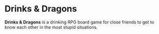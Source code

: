 # Drinks & Dragons
**Drinks & Dragons** is a drinking RPG board game for close friends to get to know each other in the most stupid situations.
